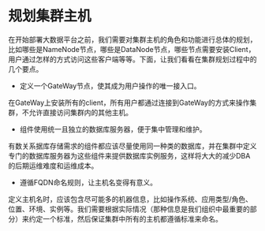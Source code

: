 # 规划集群主机

在开始部署大数据平台之前，我们需要对集群主机的角色和功能进行总体的规划，比如哪些是NameNode节点，哪些是DataNode节点，哪些节点需要安装Client，用户通过怎样的方式访问这些客户端等等。下面，让我们看看在集群规划过程中的几个要点。

* 定义一个GateWay节点，使其成为用户操作的唯一接入口。

在GateWay上安装所有的client，所有用户都通过连接到GateWay的方式来操作集群，不允许直接访问集群内的其他主机。

* 组件使用统一且独立的数据库服务器，便于集中管理和维护。

有数关系据库存储需求的组件都应该尽量使用同一种类的数据库，并在集群中定义专门的数据库服务器为这些组件来提供数据库实例服务，这样将大大的减少DBA的后期运维难度和运维成本。

* 遵循FQDN命名规则，让主机名变得有意义。

定义主机名时，应该包含尽可能多的机器信息，比如操作系统、应用类型/角色、位置、环境、实例等。我们需要根据实际情况（那种信息是我们组织中最重要的部分）来约定一个标准，然后保证集群中所有的主机都遵循标准来命名。



